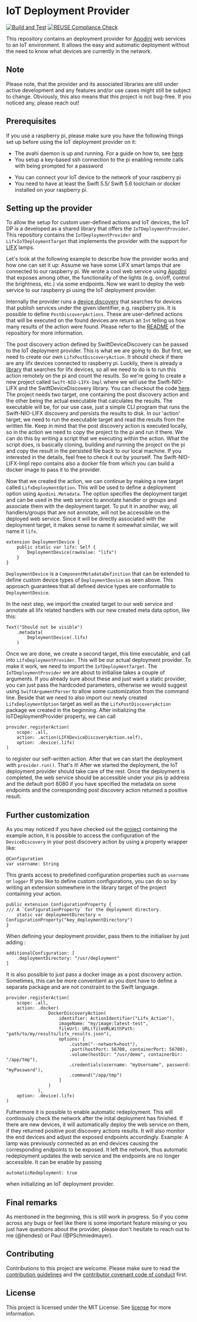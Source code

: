<!--

This source file is part of the Apodini Template open source project

SPDX-FileCopyrightText: 2021 Paul Schmiedmayer and the project authors (see CONTRIBUTORS.md) <paul.schmiedmayer@tum.de>

SPDX-License-Identifier: MIT

-->

# IoT Deployment Provider

[![Build and Test](https://github.com/Apodini/ApodiniIoTDeploymentProvider/actions/workflows/build-and-test.yml/badge.svg)](https://github.com/Apodini/ApodiniIoTDeploymentProvider/actions/workflows/build-and-test.yml) [![REUSE Compliance Check](https://github.com/Apodini/ApodiniIoTDeploymentProvider/actions/workflows/reuseaction.yml/badge.svg)](https://github.com/Apodini/ApodiniIoTDeploymentProvider/actions/workflows/reuseaction.yml)

This repository contains an deployment provider for [Apodini](https://github.com/Apodini/Apodini) web services to an IoT environment. It allows the easy and automatic deployment without the need to know what devices are currently in the network.  

## Note
Please note, that the provider and its associated libraries are still under active development and any features and/or use cases might still be subject to change. Obviously, this also means that this project is not bug-free. If you noticed any, please reach out!

## Prerequisites
If you use a raspberry pi, please make sure you have the following things set up before using the IoT deployment provider on it:

 - The avahi daemon is up and running. For a guide on how to, see [here](https://www.raspberrypi.org/forums/viewtopic.php?t=267113) 
 - You setup a key-based ssh connection to the pi enabling remote calls with being prompted for a password
 <!-- - You setup the pi as a stand-alone WAP. For a guide on how to, refer to  the official raspberry pi docs. -->
 - You can connect your IoT device to the network of your raspberry pi
 - You need to have at least the Swift 5.5/ Swift 5.6 toolchain or docker installed on your raspberry pi.

## Setting up the provider
To allow the setup for custom user-defined actions and IoT devices, the IoT DP is a developed as a shared library that offers the `IoTDeploymentProvider`. This repository contains the `IoTDeploymentProvider` and `LifxIoTDeploymentTarget` that implements the provider with the support for [LIFX](https://www.lifx.com) lamps.

Let's look at the following example to describe how the provider works and how one can set it up: Assume we have some LIFX smart lamps that are connected to our raspberry pi. We wrote a cool web service using [Apodini](https://github.com/Apodini/Apodini) that exposes among other, the functionality of the lights (e.g. on/off, control the brightness, etc.) via some endpoints. Now we want to deploy the web service to our raspberry pi using the IoT deployment provider.  

Internally the provider runs a [device discovery](https://github.com/Apodini/SwiftDeviceDiscovery) that searches for devices that publish services under the given identifier, e.g. raspberry pis. It is possible to define `PostDiscoveryActions`. These are user-defined actions that will be executed on the found devices are return an `Int` telling us how many results of the action were found. Please refer to the [README](https://github.com/Apodini/SwiftDeviceDiscovery/blob/master/README.md) of the repository for more information.  

The post discovery action defined by SwiftDeviceDiscovery can be passed to the IoT deployment provider. This is what we are going to do. But first, we need to create our own `LifxPostDiscoveryAction`. It should check if there are any lifx devices connected to raspberry pi. Luckily, there is already a [library](https://github.com/PSchmiedmayer/Swift-NIO-LIFX) that searches for lifx devices, so all we need to do is to run this action remotely on the pi and count the results. So we're going to create a new project called `Swift-NIO-LIFX-Impl` where we will use the Swift-NIO-LIFX and the SwiftDeviceDiscovery library. You can checkout the code [here](https://github.com/Apodini/Swift-NIO-LIFX-Impl). The project needs two target, one containing the post discovery action and the other being the actual executable that calculates the results. 
The executable will be, for our use case, just a simple CLI program that runs the Swift-NIO-LIFX discovery and persists the results to disk.
In our 'action' target, we need to run the executable target and read the results from the written file. Keep in mind that the post discovery action is executed locally, so in the action we need to copy the project to the pi and run it there. We can do this by writing a script that we executing within the action. What the script does, is basically cloning, building and running the project on the pi and copy the result in the persisted file back to our local machine. 
If you interested in the details, feel free to check it out by yourself. The Swift-NIO-LIFX-Impl repo contains also a docker file from which you can build a docker image to pass it to the provider.

Now that we created the action, we can continue by making a new target called `LifxDeploymentOption`. This will be used to define a deployment option using `Apodini.Metadata`. The option specifies the deployment target and can be used in the web service to annotate handler or groups and associate them with the deployment target. To put it in another way, all handlers/groups that are not annotate, will not be accessible on the deployed web service. Since it will be directly associated with the deployment target, it makes sense to name it somewhat similar, we will name it `lifx`. 
```
extension DeploymentDevice {
    public static var lifx: Self {
        DeploymentDevice(rawValue: "lifx")
    }
}
```
`DeploymentDevice` is a `ComponentMetadataDefinition` that can be extended to define custom device types of `DeploymentDevice` as seen above. This approach guarantees that all defined device types are conformable to `DeploymentDevice`.

In the next step, we import the created target to our web service and annotate all lifx related handlers with our new created meta data option, like this:
```
Text("Should not be visible")
    .metadata(
        DeploymentDevice(.lifx)
    )
```

Once we are done, we create a second target, this time executable, and call into `LifxDeploymentProvider`. This will be our actual deployment provider. To make it work, we need to import the `IoTDeploymentTarget`. The `IoTDeploymentProvider` we are about to initialise takes a couple of arguments. If you already sure about these and just want a static provider, you can just pass the hardcoded parameters, otherwise we would suggest using `SwiftArgumentParser` to allow some customization from the command line.
Beside that we need to also import our newly created `LifxDeploymentOption` target as well as the `LifxPostDiscoveryAction` package we created in the beginning.
After initializing the IoTDeploymentProvider property, we can call 
```
provider.registerAction(
    scope: .all, 
    action: .action(LIFXDeviceDiscoveryAction.self), 
    option: .device(.lifx)
)
```
to register our self-written action. After that we can start the deployment with `provider.run()`. 
That's it! After we started the deployment, the IoT deployment provider should take care of the rest. Once the deployment is completed, the web service should be accessible under your pis ip address and the default port 8080 if you have specified the metadata on some endpoints and the corresponding post discovery action returned a positive result.

## Further customization

As you may noticed if you have checked out the [project](https://github.com/Apodini/Swift-NIO-LIFX-Impl) containing the example action, it is possible to access the configuration of the `DeviceDiscovery` in your post discovery action by using a property wrapper like:
```
@Configuration
var username: String
```
This grants access to predefined configuration properties such as `username` or `logger`
If you like to define custom configurations, you can do so by writing an extension somewhere in the library target of the project containing your action. 
```
public extension ConfigurationProperty {
/// A `ConfigurationProperty` for the deployment directory.
    static var deploymentDirectory = ConfigurationProperty("key_deploymentDirectory")
}
```
When defining your deployment provider, pass them to the initialiser by just adding :
```
additionalConfiguration: [
    .deploymentDirectory: "/usr/deployment"
]
```

It is also possible to just pass a docker image as a post discovery action. Sometimes, this can be more conventient as you dont have to define a separate package and are not constraint to the Swift language.
```
provider.registerAction(
    scope: .all, 
    action: .docker(
                DockerDiscoveryAction(
                    identifier: ActionIdentifier("Lifx_Action"),
                    imageName: "my/image:latest-test",
                    fileUrl: URL(fileURLWithPath: "path/to/my/results/lifx_results.json"),
                    options: [
                        .custom("--network=host"),
                        .port(hostPort: 56700, containerPort: 56700),
                        .volume(hostDir: "/usr/demo", containerDir: "/app/tmp"),
                        .credentials(username: "myUsername", password: "myPassword"),
                        .command("/app/tmp")
                    ]
                )
            ),
    option: .device(.lifx)
)
```

Futhermore it is possible to enable automatic redeployment. This will continously check the network after the inital deployment has finished. If there are new devices, it will automatically deploy the web service on them, if they returned positive post discovery actions results. It will also monitor the end devices and adjust the exposed endpoints accordingly. Example: A lamp was previously connected as an end devices causing the corresponding endpoints to be exposed. It left the network, thus automatic redeployment updates the web service and the endpoints are no longer accessible. It can be enable by passing
```
automaticRedeployment: true
``` 
when initializing an IoT deployment provider.

## Final remarks
As mentioned in the beginning, this is still work in progress. So if you come across any bugs or feel like there is some important feature missing or you just have questions about the provider, please don't hesitate to reach out to me (@hendesi) or Paul (@PSchmiedmayer).  

## Contributing
Contributions to this project are welcome. Please make sure to read the [contribution guidelines](https://github.com/Apodini/.github/blob/main/CONTRIBUTING.md) and the [contributor covenant code of conduct](https://github.com/Apodini/.github/blob/main/CODE_OF_CONDUCT.md) first.

## License 
This project is licensed under the MIT License. See [license](https://github.com/Apodini/ApodiniIoTDeploymentProvider/blob/develop/LICENSES/MIT.txt) for more information.
